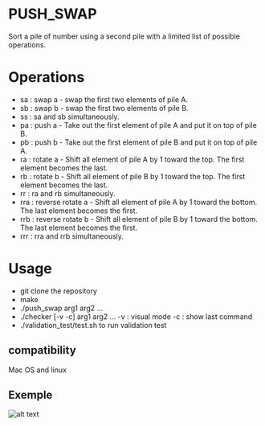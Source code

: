 # PUSH_SWAP
Sort a pile of number using a second pile with a limited list of possible operations.

# Operations
-	sa : swap a - swap the first two elements of pile A.
-	sb : swap b - swap the first two elements of pile B.
-	ss : sa and sb simultaneously.
-	pa : push a - Take out the first element of pile A and put it on top of pile B.
-	pb : push b - Take out the first element of pile B and put it on top of pile A.
-	ra : rotate a - Shift all element of pile A by 1 toward the top. The first element becomes the last.
-	rb : rotate b - Shift all element of pile B by 1 toward the top. The first element becomes the last.
-	rr : ra and rb simultaneously.
-	rra : reverse rotate a - Shift all element of pile A by 1 toward the bottom. The last element becomes the first.
-	rrb : reverse rotate b - Shift all element of pile B by 1 toward the bottom. The last element becomes the first.
-	rrr : rra and rrb simultaneously.

# Usage
-	git clone the repository
-	make
-	./push_swap arg1 arg2 ...
-	./checker [-v -c] arg1 arg2 ...
		-v : visual mode
		-c : show last command
-	./validation_test/test.sh to run validation test

## compatibility
Mac OS and linux

## Exemple

![alt text](https://raw.githubusercontent.com/kylax/push_swap/master/img/exemple.png)
